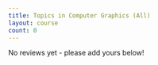 ```yaml
---
title: Topics in Computer Graphics (All)
layout: course
count: 0
---
```


No reviews yet - please add yours below!
